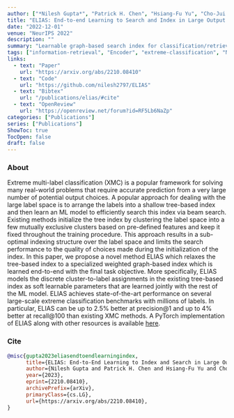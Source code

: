 ```yaml
---
author: ["*Nilesh Gupta*", "Patrick H. Chen", "Hsiang-Fu Yu", "Cho-Jui Hsieh", "Inderjit S. Dhillon"]
title: "ELIAS: End-to-end Learning to Search and Index in Large Output Spaces"
date: "2022-12-01"
venue: "NeurIPS 2022"
description: ""
summary: "Learnable graph-based search index for classification/retrieval in large output space, scalable to label space on a single A100 GPU, achieves SOTA on multiple large-scale extreme classification benchmarks"
tags: ["information-retrieval", "Encoder", "extreme-classification", "NeurIPS"]
links:
  - text: "Paper"
    url: "https://arxiv.org/abs/2210.08410"
  - text: "Code"
    url: "https://github.com/nilesh2797/ELIAS"
  - text: "Bibtex"
    url: "/publications/elias/#cite"
  - text: "OpenReview"
    url: "https://openreview.net/forum?id=RF5Lb6NaZp"
categories: ["Publications"]
series: ["Publications"]
ShowToc: true
TocOpen: false
draft: false
---
```


### About
Extreme multi-label classification (XMC) is a popular framework for solving many real-world problems that require accurate prediction from a very large number of potential output choices. A popular approach for dealing with the large label space is to arrange the labels into a shallow tree-based index and then learn an ML model to efficiently search this index via beam search. Existing methods initialize the tree index by clustering the label space into a few mutually exclusive clusters based on pre-defined features and keep it fixed throughout the training procedure. This approach results in a sub-optimal indexing structure over the label space and limits the search performance to the quality of choices made during the initialization of the index. In this paper, we propose a novel method ELIAS which relaxes the tree-based index to a specialized weighted graph-based index which is learned end-to-end with the final task objective. More specifically, ELIAS models the discrete cluster-to-label assignments in the existing tree-based index as soft learnable parameters that are learned jointly with the rest of the ML model. ELIAS achieves state-of-the-art performance on several large-scale extreme classification benchmarks with millions of labels. In particular, ELIAS can be up to 2.5% better at precision@1 and up to 4% better at recall@100 than existing XMC methods. A PyTorch implementation of ELIAS along with other resources is available [here](https://github.com/nilesh2797/ELIAS).

### Cite
```bib
@misc{gupta2023eliasendtoendlearningindex,
      title={ELIAS: End-to-End Learning to Index and Search in Large Output Spaces}, 
      author={Nilesh Gupta and Patrick H. Chen and Hsiang-Fu Yu and Cho-Jui Hsieh and Inderjit S Dhillon},
      year={2023},
      eprint={2210.08410},
      archivePrefix={arXiv},
      primaryClass={cs.LG},
      url={https://arxiv.org/abs/2210.08410}, 
}
```